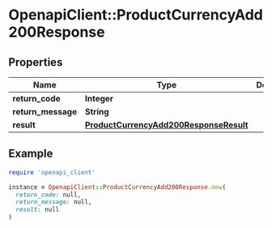# OpenapiClient::ProductCurrencyAdd200Response

## Properties

| Name | Type | Description | Notes |
| ---- | ---- | ----------- | ----- |
| **return_code** | **Integer** |  | [optional] |
| **return_message** | **String** |  | [optional] |
| **result** | [**ProductCurrencyAdd200ResponseResult**](ProductCurrencyAdd200ResponseResult.md) |  | [optional] |

## Example

```ruby
require 'openapi_client'

instance = OpenapiClient::ProductCurrencyAdd200Response.new(
  return_code: null,
  return_message: null,
  result: null
)
```

